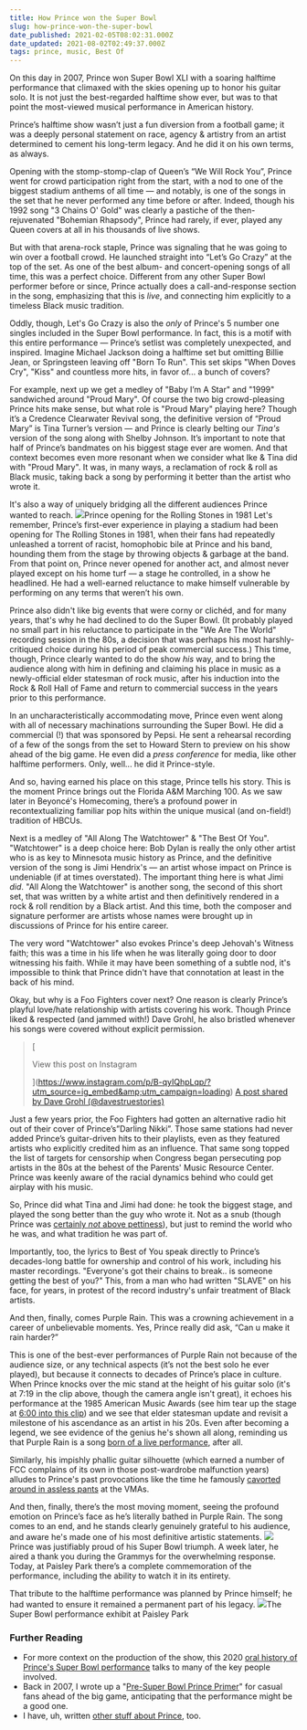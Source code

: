 ```yaml
---
title: How Prince won the Super Bowl
slug: how-prince-won-the-super-bowl
date_published: 2021-02-05T08:02:31.000Z
date_updated: 2021-08-02T02:49:37.000Z
tags: prince, music, Best Of
---
```


On this day in 2007, Prince won Super Bowl XLI with a soaring halftime performance that climaxed with the skies opening up to honor his guitar solo. It is not just the best-regarded halftime show ever, but was to that point the most-viewed musical performance in American history.

Prince’s halftime show wasn’t just a fun diversion from a football game; it was a deeply personal statement on race, agency & artistry from an artist determined to cement his long-term legacy. And he did it on his own terms, as always.

Opening with the stomp-stomp-clap of Queen’s “We Will Rock You”, Prince went for crowd participation right from the start, with a nod to one of the biggest stadium anthems of all time — and notably, is one of the songs in the set that he never performed any time before or after. Indeed, though his 1992 song "3 Chains O' Gold" was clearly a pastiche of the then-rejuvenated "Bohemian Rhapsody", Prince had rarely, if ever, played any Queen covers at all in his thousands of live shows.

But with that arena-rock staple, Prince was signaling that he was going to win over a football crowd. He launched straight into “Let’s Go Crazy” at the top of the set. As one of the best album- and concert-opening songs of all time, this was a perfect choice. Different from any other Super Bowl performer before or since, Prince actually does a call-and-response section in the song, emphasizing that this is *live*, and connecting him explicitly to a timeless Black music tradition.

Oddly, though, Let's Go Crazy is also the *only* of Prince's 5 number one singles included in the Super Bowl performance. In fact, this is a motif with this entire performance — Prince’s setlist was completely unexpected, and inspired. Imagine Michael Jackson doing a halftime set but omitting Billie Jean, or Springsteen leaving off "Born To Run". This set skips "When Doves Cry", "Kiss" and countless more hits, in favor of... a bunch of covers?

For example, next up we get a medley of "Baby I’m A Star" and "1999" sandwiched around "Proud Mary". Of course the two big crowd-pleasing Prince hits make sense, but what role is "Proud Mary" playing here? Though it’s a Credence Clearwater Revival song, the definitive version of “Proud Mary” is Tina Turner’s version — and Prince is clearly belting our *Tina's* version of the song along with Shelby Johnson. It’s important to note that half of Prince’s bandmates on his biggest stage ever are women. And that context becomes even more resonant when we consider what Ike & Tina did with "Proud Mary". It was, in many ways, a reclamation of rock & roll as Black music, taking back a song by performing it better than the artist who wrote it.

It's also a way of uniquely bridging all the different audiences Prince wanted to reach.
![](__GHOST_URL__/content/images/2021/08/R2cd453b6ff9da4687ba4f0e4d06360e5.jpg)Prince opening for the Rolling Stones in 1981
Let's remember, Prince’s first-ever experience in playing a stadium had been opening for The Rolling Stones in 1981, when their fans had repeatedly unleashed a torrent of racist, homophobic bile at Prince and his band, hounding them from the stage by throwing objects & garbage at the band. From that point on, Prince never opened for another act, and almost never played except on his home turf — a stage he controlled, in a show he headlined. He had a well-earned reluctance to make himself vulnerable by performing on any terms that weren’t his own.

Prince also didn't like big events that were corny or clichéd, and for many years, that's why he had declined to do the Super Bowl. (It probably played no small part in his reluctance to participate in the "We Are The World" recording session in the 80s, a decision that was perhaps his most harshly-critiqued choice during his period of peak commercial success.) This time, though, Prince clearly wanted to do the show *his* way, and to bring the audience along with him in defining and claiming his place in music as a newly-official elder statesman of rock music, after his induction into the Rock & Roll Hall of Fame and return to commercial success in the years prior to this performance.

In an uncharacteristically accommodating move, Prince even went along with all of necessary machinations surrounding the Super Bowl. He did a commercial (!) that was sponsored by Pepsi. He sent a rehearsal recording of a few of the songs from the set to Howard Stern to preview on his show ahead of the big game. He even did a *press conference* for media, like other halftime performers. Only, well... he did it Prince-style.

And so, having earned his place on this stage, Prince tells his story. This is the moment Prince brings out the Florida A&M Marching 100. As we saw later in Beyoncé's Homecoming, there’s a profound power in recontextualizing familiar pop hits within the unique musical (and on-field!) tradition of HBCUs.

Next is a medley of "All Along The Watchtower" & "The Best Of You". "Watchtower" is a deep choice here: Bob Dylan is really the only other artist who is as key to Minnesota music history as Prince, and the definitive version of the song is Jimi Hendrix's — an artist whose impact on Prince is undeniable (if at times overstated). The important thing here is what Jimi *did*. "All Along the Watchtower" is another song, the second of this short set, that was written by a white artist and then definitively rendered in a rock & roll rendition by a Black artist. And this time, both the composer and signature performer are artists whose names were brought up in discussions of Prince for his entire career.

The very word "Watchtower" also evokes Prince's deep Jehovah's Witness faith; this was a time in his life when he was literally going door to door witnessing his faith. While it may have been something of a subtle nod, it's impossible to think that Prince didn't have that connotation at least in the back of his mind.

Okay, but why is a Foo Fighters cover next? One reason is clearly Prince’s playful love/hate relationship with artists covering his work. Though Prince liked & respected (and jammed with!) Dave Grohl, he also bristled whenever his songs were covered without explicit permission.

> [
> 
>  View this post on Instagram
> 
> ](https://www.instagram.com/p/B-qyIQhpLqp/?utm_source=ig_embed&amp;utm_campaign=loading)
> [A post shared by Dave Grohl (@davestruestories)](https://www.instagram.com/p/B-qyIQhpLqp/?utm_source=ig_embed&amp;utm_campaign=loading)

Just a few years prior, the Foo Fighters had gotten an alternative radio hit out of their cover of Prince’s”Darling Nikki”. Those same stations had never added Prince’s guitar-driven hits to their playlists, even as they featured artists who explicitly credited him as an influence. That same song topped the list of targets for censorship when Congress began persecuting pop artists in the 80s at the behest of the Parents' Music Resource Center. Prince was keenly aware of the racial dynamics behind who could get airplay with his music.

So, Prince did what Tina and Jimi had done: he took the biggest stage, and played the song better than the guy who wrote it. Not as a snub (though Prince was [certainly *not* above pettiness](https://twitter.com/IAmMissTLC/status/966542464919179264)), but just to remind the world who he was, and what tradition he was part of.

Importantly, too, the lyrics to Best of You speak directly to Prince’s decades-long battle for ownership and control of his work, including his master recordings. "Everyone's got their chains to break.. is someone getting the best of you?" This, from a man who had written "SLAVE" on his face, for years, in protest of the record industry's unfair treatment of Black artists.

And then, finally, comes Purple Rain. This was a crowning achievement in a career of unbelievable moments. Yes, Prince really did ask, “Can u make it rain harder?”

This is one of the best-ever performances of Purple Rain not because of the audience size, or any technical aspects (it’s not the best solo he ever played), but because it connects to decades of Prince’s place in culture. When Prince knocks over the mic stand at the height of his guitar solo (it's at 7:19 in the clip above, though the camera angle isn't great), it echoes his performance at the 1985 American Music Awards (see him tear up the stage at [6:00 into this clip](https://youtu.be/i3LHatq2u4k?t=358)) and we see that elder statesman update and revisit a milestone of his ascendance as an artist in his 20s. Even after becoming a legend, we see evidence of the genius he's shown all along, reminding us that Purple Rain is a song [born of a live performance](__GHOST_URL__/2014/07/25/i_know_times_are_changing/), after all.

Similarly, his impishly phallic guitar silhouette (which earned a number of FCC complains of its own in those post-wardrobe malfunction years) alludes to Prince's past provocations like the time he famously [cavorted around in assless pants](https://www.youtube.com/watch?v=ovqQzXgZUio) at the VMAs. 

And then, finally, there’s the most moving moment, seeing the profound emotion on Prince’s face as he’s literally bathed in Purple Rain. The song comes to an end, and he stands clearly genuinely grateful to his audience, and aware he's made one of his most definitive artistic statements.
![](__GHOST_URL__/content/images/2021/08/prince-thanks.gif)
Prince was justifiably proud of his Super Bowl triumph. A week later, he aired a thank you during the Grammys for the overwhelming response. Today, at Paisley Park there’s a complete commemoration of the performance, including the ability to watch it in its entirety.

That tribute to the halftime performance was planned by Prince himself; he had wanted to ensure it remained a permanent part of his legacy.
![](__GHOST_URL__/content/images/2021/08/EtbUqOwXUAA6qce.jpg)The Super Bowl performance exhibit at Paisley Park
### Further Reading

- For more context on the production of the show, this 2020 [oral history of Prince's Super Bowl performance](https://www.theringer.com/music/2020/1/29/21112539/prince-halftime-show-oral-history-super-bowl-xli) talks to many of the key people involved.
- Back in 2007, I wrote up a "[Pre-Super Bowl Prince Primer](__GHOST_URL__/2007/02/02/prince-superbowl-primer/)" for casual fans ahead of the big game, anticipating that the performance might be a good one. 
- I have, uh, written [other stuff about Prince](__GHOST_URL__/tag/prince/), too.
